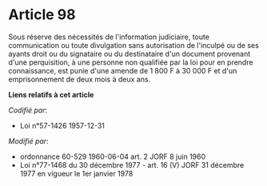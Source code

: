 # Article 98

Sous réserve des nécessités de l'information judiciaire, toute communication ou toute divulgation sans autorisation de
l'inculpé ou de ses ayants droit ou du signataire ou du destinataire d'un document provenant d'une perquisition, à une
personne non qualifiée par la loi pour en prendre connaissance, est punie d'une amende de 1 800 F à 30 000 F et d'un
emprisonnement de deux mois à deux ans.

**Liens relatifs à cet article**

_Codifié par_:

  - Loi n°57-1426 1957-12-31

_Modifié par_:

  - ordonnance 60-529 1960-06-04 art. 2 JORF 8 juin 1960
  - Loi n°77-1468 du 30 décembre 1977 - art. 16 (V) JORF 31 décembre 1977 en vigueur le 1er janvier 1978
